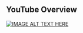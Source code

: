 

## YouTube Overview

[![IMAGE ALT TEXT HERE](https://img.youtube.com/vi/4OpmwbM6rdI/0.jpg)](https://www.youtube.com/watch?v=4OpmwbM6rdI)
